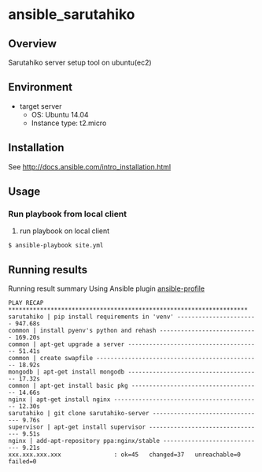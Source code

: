 ansible_sarutahiko
====

## Overview

Sarutahiko server setup tool on ubuntu(ec2)

## Environment

* target server
  * OS: Ubuntu 14.04
  * Instance type: t2.micro

## Installation

See http://docs.ansible.com/intro_installation.html

## Usage

### Run playbook from local client

1. run playbook on local client

```
$ ansible-playbook site.yml
```

## Running results

Running result summary
Using Ansible plugin [ansible-profile](https://github.com/jlafon/ansible-profile)

```
PLAY RECAP ********************************************************************
sarutahiko | pip install requirements in 'venv' ----------------------- 947.68s
common | install pyenv's python and rehash ---------------------------- 169.20s
common | apt-get upgrade a server -------------------------------------- 51.41s
common | create swapfile ----------------------------------------------- 18.92s
mongodb | apt-get install mongodb -------------------------------------- 17.32s
common | apt-get install basic pkg ------------------------------------- 14.66s
nginx | apt-get install nginx ------------------------------------------ 12.30s
sarutahiko | git clone sarutahiko-server -------------------------------- 9.76s
supervisor | apt-get install supervisor --------------------------------- 9.51s
nginx | add-apt-repository ppa:nginx/stable ----------------------------- 9.21s
xxx.xxx.xxx.xxx               : ok=45   changed=37   unreachable=0    failed=0
```
